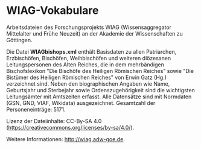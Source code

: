 # WIAG-Vokabulare
Arbeitsdateien des Forschungsprojekts WIAG (Wissensaggregator Mittelalter und Frühe Neuzeit) an der Akademie der Wissenschaften zu Göttingen.

Die Datei <b>WIAGbishops.xml</b> enthält Basisdaten zu allen Patriarchen, Erzbischöfen, Bischöfen, Weihbischöfen und weiteren diözesanen Leitungspersonen des Alten Reiches, die in dem mehrbändigen Bischofslexikon "Die Bischöfe des Heiligen Römischen Reiches" sowie "Die Bistümer des Heiligen Römischen Reiches" von Erwin Gatz (Hg.) verzeichnet sind. Neben den biographischen Angaben wie Name, Geburtsjahr und Sterbejahr sowie Ordenszugehörigkeit sind die wichtigsten Leitungsämter mit Amtszeiten erfasst. Alle Datensätze sind mit Normdaten (GSN, GND, VIAF, Wikidata) ausgezeichnet.
Gesamtzahl der Personeneinträge: 5171.

Lizenz der Dateiinhalte: CC-By-SA 4.0  (https://creativecommons.org/licenses/by-sa/4.0/).

Weitere Informationen: http://wiag.adw-goe.de.
